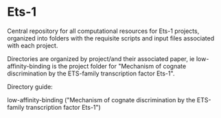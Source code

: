 # Ets-1
Central repository for all computational resources for Ets-1 projects, organized into folders with the requisite scripts and input files associated with each project. 


Directories are organized by project/and their associated paper, ie low-affinity-binding is the project folder for "Mechanism of cognate discrimination by the ETS-family transcription factor Ets-1".


Directory guide:

  low-affinity-binding ("Mechanism of cognate discrimination by the ETS-family transcription factor Ets-1")
